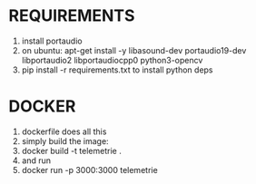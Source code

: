 # REQUIREMENTS
1. install portaudio
2. on ubuntu: apt-get install -y libasound-dev portaudio19-dev libportaudio2 libportaudiocpp0 python3-opencv
3. pip install -r requirements.txt to install python deps

# DOCKER
1. dockerfile does all this
2. simply build the image:
3. docker build -t telemetrie .
4. and run
5. docker run -p 3000:3000 telemetrie